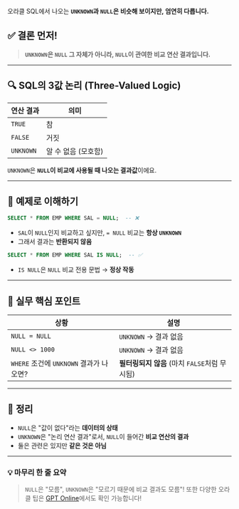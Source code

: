 오라클 SQL에서 나오는 **`UNKNOWN`과 `NULL`은 비슷해 보이지만, 엄연히 다릅니다.**


## ✅ 결론 먼저!

> **`UNKNOWN`은 `NULL` 그 자체가 아니라, `NULL`이 관여한 비교 연산 결과입니다.**

---

## 🔍 SQL의 3값 논리 (Three-Valued Logic)

| 연산 결과 | 의미                    |
|-----------|-------------------------|
| `TRUE`    | 참                      |
| `FALSE`   | 거짓                    |
| `UNKNOWN` | 알 수 없음 (모호함)     |

`UNKNOWN`은 **`NULL`이 비교에 사용될 때 나오는 결과값**이에요.

---

## 📌 예제로 이해하기

```sql
SELECT * FROM EMP WHERE SAL = NULL;  -- ❌
```

- `SAL`이 `NULL`인지 비교하고 싶지만, `= NULL` 비교는 **항상 `UNKNOWN`**
- 그래서 결과는 **반환되지 않음**

```sql
SELECT * FROM EMP WHERE SAL IS NULL;  -- ✅
```

- `IS NULL`은 `NULL` 비교 전용 문법 → **정상 작동**

---

## 🎯 실무 핵심 포인트

| 상황 | 설명 |
|------|------|
| `NULL = NULL` | `UNKNOWN` → 결과 없음 |
| `NULL <> 1000` | `UNKNOWN` → 결과 없음 |
| `WHERE` 조건에 `UNKNOWN` 결과가 나오면? | **필터링되지 않음** (마치 `FALSE`처럼 무시됨) |

---

## 🔄 정리

- `NULL`은 "값이 없다"라는 **데이터의 상태**
- `UNKNOWN`은 "논리 연산 결과"로서, `NULL`이 들어간 **비교 연산의 결과**
- 둘은 관련은 있지만 **같은 것은 아님**

---

### 💡 마무리 한 줄 요약

> `NULL`은 "모름", `UNKNOWN`은 "모르기 때문에 비교 결과도 모름"!
또한 다양한 오라클 팁은 [GPT Online](https://gptonline.ai/ko/)에서도 확인 가능합니다!

